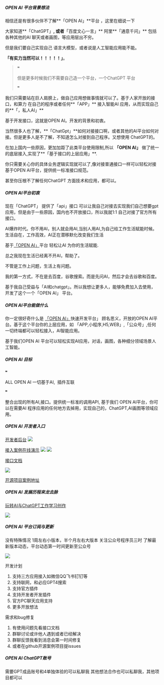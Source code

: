 
##### OPEN AI 平台背景想法

相信还是有很多伙伴不了解**「OPEN AI」**平台 ，这里在细说一下

大家知道**「ChatGPT」**, 或者**「百度文心一言」** 阿里**「通意千问」** 包括各种其他的AI 聊天或者画图，等应用层出不穷。

但是我们要自己实现自己 语言大模型，或者说是人工智能应用能不能。

**「有实力当然可以！！！！！」**。

> ❝
> 
> 但是更多时候我们不需要自己造一个平台，一个ChatGPT 平台
> 
> ❞

我们只需要站在巨人肩膀上，做自己应用想做事情就可以了。基于人家开放的接口，和算力 在自己的程序或者任何**「APP」** 接入智能AI 应用，从而实现自己的**「，私人AI」**

基于开发接口，这就是OPEN AI。开发的背景和初衷。

当然很多人也了解，**「ChatGpt」**如何对接接口啊，或者其他的AI平台如何对接。但是更多人是不了解，不知道怎么对接到自己程序。又想使用 ChatGPT的。

在加上国内一些原因，更加加距了此类平台使用限制,所以 **「OPEN AI」** 做了统一的底层接入,实现了**「基于接口的上层应用」**.

你只需要关心你的具体业务逻辑实现就可以了,像对接普通接口一样可以轻松对接基于OPEN AI平台，提供统一标准接口规范。

甚至你压根不了解任何ChatGPT 方面技术和应用，都可以。


#####  OPEN AI平台初衷

现在「ChatGPT」 提供了「api」接口 可以让我自己对接去实现我们自己想要gpt应用，但是由于一些原因，国内也不开放接口，所以我就1:1 自己对接了官方所有接口。

AI爆炸时代。你不用AI，别人就会用AI,当别人用AI,为自己给工作生活赋能时候。生活自在，工作高效，AI正在潜移默化改变我们生活

基于[「OPEN AI」](http://openai.soboys.cn/login "「OPEN AI」")平台 轻松让AI 为你的生活赋能.

总之我现在生活已经离不开AI，帮助了。

不管是工作上问题，生活上有问题。

我的第一方式，不在是去百度，谷歌搜索。而是先问AI，然后才会去谷歌和百度。

基于我自己受益与「AI和chatgpt」。所以我想让更多人，能够免费加入去使用，开发了这个一个「OPEN AI」 平台。




##### OPEN AI平台能做什么
你一定很好奇什么是 [「OPEN AI」](http://openai.soboys.cn/login "「OPEN AI」")快速开发平台」 顾名思义，开放的OPEN AI平台。基于这个平台你的上层应用，如 「APP,小程序,H5,WEB」,「公众号」,任何一切终端都可以轻松接入，AI智能应用。

基于我们OPEN AI 平台可以轻松实现AI应用，对话，画图，各种细分领域场景人工智能。



##### OPEN AI 目标

❝

ALL OPEN AI 一切基于AI,  插件互联

❞

整合出现的所有AI,接口。提供统一标准的调用API, 基于我们 OPEN AI平台，你可以在需要AI 程序应用的任何地方去掉用，实现自己的，ChatGPT,AI画图等领域应用。


##### OPEN AI 开发者入口

[开发者后台](http://openai.soboys.cn/login "开发者后台")
![](https://images.soboys.cn/202305281356884.png)

[接入案例在线演示](http://openchat.soboys.cn/ "接入案例在线演示")
![](https://images.soboys.cn/202305281406901.png)
![](https://images.soboys.cn/202305281407584.png)


[接口文档](https://www.showdoc.com.cn/2275034687382811 "接口文档")

![](https://images.soboys.cn/202305281410303.png)

[开源项目案例地址](https://github.com/coder-amiao "开源项目案例地址")


#####  OPEN AI 发展历程来龙去脉

[玩转AI与ChatGPT工作学习创作](https://mp.weixin.qq.com/mp/homepage?__biz=Mzg4OTkwNjc2MQ==&hid=1&sn=278d93838867a8c6fe2f52643011c90c "玩转AI与ChatGPT工作学习创作")

![](https://images.soboys.cn/202305281359337.png)

##### OPEN AI 平台订阅与更新

没有特殊情况
1周左右小版本，半个月左右大版本
关注公众号程序员三时 了解最新版本动态，平台动态第一时间更新至公众号

![](https://images.soboys.cn/202305280215652.jpg)

开发计划

1. 支持三方应用接入如微信QQ飞书钉钉等
2. 支持联网，和必应GPT4搜索
3.  支持官方插件
4. 支持开发者开发插件
5. 官方PC聊天应用支持
6. 更多开放想法

需求和bug修复

1. 有使用问题先看接口文档 
2. 群聊讨论或许他人遇到或者已经解决
3. 群聊反馈我看到消息会第一时间修复
4. 或者在github开源案例项目提issues


#####  OPEN AI ChatGPT账号
需要GPT成品账号和4单独体验的可以私聊我
其他想法合作也可以私聊我，其他项目都可以






